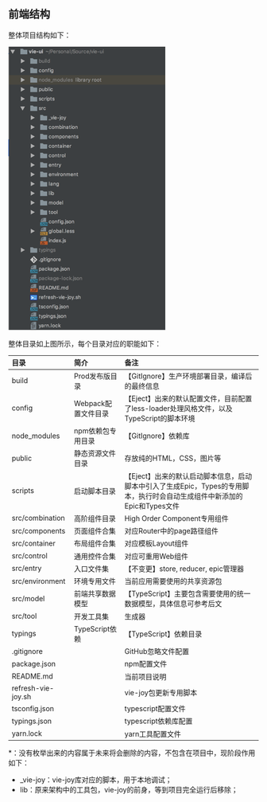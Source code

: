 ## 前端结构

整体项目结构如下：

![](/assets/KM1002/001.png)

整体目录如上图所示，每个目录对应的职能如下：

| 目录 | 简介 | 备注 |
| :--- | :--- | :--- |
| build | Prod发布版目录 | 【GitIgnore】生产环境部署目录，编译后的最终信息 |
| config | Webpack配置文件目录 | 【Eject】出来的默认配置文件，目前配置了less-loader处理风格文件，以及TypeScript的脚本环境 |
| node\_modules | npm依赖包专用目录 | 【GitIgnore】依赖库 |
| public | 静态资源文件目录 | 存放纯的HTML，CSS，图片等 |
| scripts | 启动脚本目录 | 【Eject】出来的默认启动脚本信息，启动脚本中引入了生成Epic，Types的专用脚本，执行时会自动生成组件中新添加的Epic和Types文件 |
| src/combination | 高阶组件目录 | High Order Component专用组件 |
| src/components | 页面组件合集 | 对应Router中的page路径组件 |
| src/container | 布局组件合集 | 对应模板Layout组件 |
| src/control | 通用控件合集 | 对应可重用Web组件 |
| src/entry | 入口文件集 | 【不变更】store, reducer, epic管理器 |
| src/environment | 环境专用文件 | 当前应用需要使用的共享资源包 |
| src/model | 前端共享数据模型 | 【TypeScript】主要包含需要使用的统一数据模型，具体信息可参考后文 |
| src/tool | 开发工具集 | 生成器 |
| typings | TypeScript依赖 | 【TypeScript】依赖目录 |
| .gitignore |  | GitHub忽略文件配置 |
| package.json |  | npm配置文件 |
| README.md |  | 当前项目说明 |
| refresh-vie-joy.sh |  | vie-joy包更新专用脚本 |
| tsconfig.json |  | typescript配置文件 |
| typings.json |  | typescript依赖库配置 |
| yarn.lock |  | yarn工具配置文件 |

\*：没有枚举出来的内容属于未来将会删除的内容，不包含在项目中，现阶段作用如下：

* \_vie-joy：vie-joy库对应的脚本，用于本地调试；
* lib：原来架构中的工具包，vie-joy的前身，等到项目完全运行后移除；



